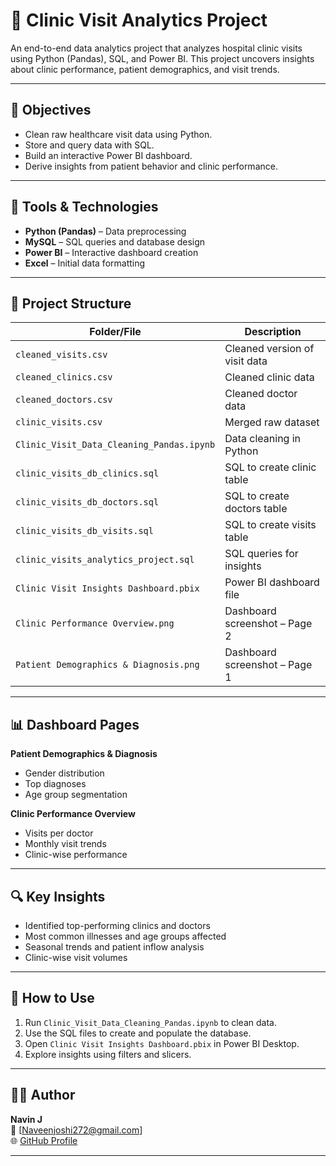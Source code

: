 # 🏥 Clinic Visit Analytics Project

An end-to-end data analytics project that analyzes hospital clinic visits using Python (Pandas), SQL, and Power BI. This project uncovers insights about clinic performance, patient demographics, and visit trends.

---

## 🎯 Objectives

- Clean raw healthcare visit data using Python.
- Store and query data with SQL.
- Build an interactive Power BI dashboard.
- Derive insights from patient behavior and clinic performance.

---

## 🧰 Tools & Technologies

- **Python (Pandas)** – Data preprocessing
- **MySQL** – SQL queries and database design
- **Power BI** – Interactive dashboard creation
- **Excel** – Initial data formatting

---

## 📂 Project Structure

| Folder/File | Description |
|-------------|-------------|
| `cleaned_visits.csv` | Cleaned version of visit data |
| `cleaned_clinics.csv` | Cleaned clinic data |
| `cleaned_doctors.csv` | Cleaned doctor data |
| `clinic_visits.csv` | Merged raw dataset |
| `Clinic_Visit_Data_Cleaning_Pandas.ipynb` | Data cleaning in Python |
| `clinic_visits_db_clinics.sql` | SQL to create clinic table |
| `clinic_visits_db_doctors.sql` | SQL to create doctors table |
| `clinic_visits_db_visits.sql` | SQL to create visits table |
| `clinic_visits_analytics_project.sql` | SQL queries for insights |
| `Clinic Visit Insights Dashboard.pbix` | Power BI dashboard file |
| `Clinic Performance Overview.png` | Dashboard screenshot – Page 2 |
| `Patient Demographics & Diagnosis.png` | Dashboard screenshot – Page 1 |

---

## 📊 Dashboard Pages

 **Patient Demographics & Diagnosis**
   - Gender distribution
   - Top diagnoses
   - Age group segmentation

 **Clinic Performance Overview**
   - Visits per doctor
   - Monthly visit trends
   - Clinic-wise performance

---

## 🔍 Key Insights

- Identified top-performing clinics and doctors
- Most common illnesses and age groups affected
- Seasonal trends and patient inflow analysis
- Clinic-wise visit volumes

---

## 🚀 How to Use

1. Run `Clinic_Visit_Data_Cleaning_Pandas.ipynb` to clean data.
2. Use the SQL files to create and populate the database.
3. Open `Clinic Visit Insights Dashboard.pbix` in Power BI Desktop.
4. Explore insights using filters and slicers.

---

## 👨‍💻 Author

**Navin J**   
📧 [Naveenjoshi272@gmail.com]  
🌐 [GitHub Profile](https://github.com/JNavin23)

---
